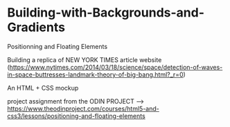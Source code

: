 # Building-with-Backgrounds-and-Gradients
Positionning and Floating Elements


Building a replica of NEW YORK TIMES article website (https://www.nytimes.com/2014/03/18/science/space/detection-of-waves-in-space-buttresses-landmark-theory-of-big-bang.html?_r=0) 

An HTML + CSS mockup

project assignment from the ODIN PROJECT --> https://www.theodinproject.com/courses/html5-and-css3/lessons/positioning-and-floating-elements